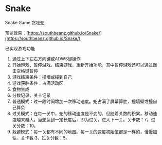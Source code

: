 # Snake
Snake Game 贪吃蛇

预览效果：[https://southbeanz.github.io/Snake/](https://southbeanz.github.io/Snake/)

已实现游戏功能
1. 通过上下左右方向键或ADWS键操作
2. 开始游戏、暂停游戏、结束游戏、重新开始功能，其中暂停游戏还可以通过敲击空格键暂停
3. 游戏结束条件：撞墙或撞到自己
4. 游戏获胜条件：占满活动区
5. 食物生成
6. 分数记录、关卡记录
7. 普通模式：过一段时间增加一次移动速度。蛇占满了屏幕算胜，撞墙壁或撞自己算负
8. 过关模式：在每一关中，蛇的移动速度是不变的，但随着关数的积累，移动速度越来越大。当蛇达到一定长度后，即为过关，进入下一关。关卡数：7，过关分数：10。
9. 躲避模式：每一关都有不同的地图。每一关的速度初始值都是一样的，慢慢加快。关卡数:3，过关分数：5。